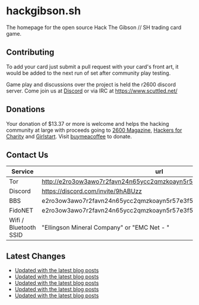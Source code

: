 # hackgibson.sh
The homepage for the open source Hack The Gibson // SH trading card game.


## Contributing

To add your card just submit a pull request with your card's front art, it would be added to the next run of set after community play testing.

Game play and discussions over the project is held the r2600 discord server. Come join us at [Discord](https://discord.com/invite/9hABUzz) or via IRC at https://www.scuttled.net/


## Donations

Your donation of $13.37 or more is welcome and helps the hacking community at large with proceeds going to [2600 Magazine](https://2600.com/), [Hackers for Charity](https://hackersforcharity.org) and [Girlstart](https://girlstart.org).  Visit [buymeacoffee](https://www.buymeacoffee.com/hackgibson.sh) to donate.


## Contact Us

Service | url
-|-
Tor | http://e2ro3ow3awo7r2favn24n65ycc2qmzkoayn5r57e3f56nvjwdcgg32ad.onion
Discord | https://discord.com/invite/9hABUzz
BBS | e2ro3ow3awo7r2favn24n65ycc2qmzkoayn5r57e3f56nvjwdcgg32ad.onion:23
FidoNET | e2ro3ow3awo7r2favn24n65ycc2qmzkoayn5r57e3f56nvjwdcgg32ad.onion:24554
Wifi / Bluetooth SSID | "Ellingson Mineral Company" or "EMC Net - <fidonet address>"

## Latest Changes
<!-- BLOG-POST-LIST:START -->
- [Updated with the latest blog posts](https://github.com/DFW2600/hackgibson.sh/commit/19f03e67aaec7e03a2e7b9e41dea41597fe44c6f)
- [Updated with the latest blog posts](https://github.com/DFW2600/hackgibson.sh/commit/07ebf2d669b98fc3f93e6f46e835ff6d831c4b31)
- [Updated with the latest blog posts](https://github.com/DFW2600/hackgibson.sh/commit/6c3d2862fd5754be5ac51f68ca3ea27bc8687bab)
- [Updated with the latest blog posts](https://github.com/DFW2600/hackgibson.sh/commit/38f467f3252e007562e566c49c081a2b7de3d7b7)
- [Updated with the latest blog posts](https://github.com/DFW2600/hackgibson.sh/commit/3a7d436d1f4bad95e0eef738f8c78cec61478223)
<!-- BLOG-POST-LIST:END -->
